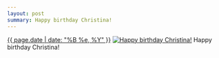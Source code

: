 ```yaml
---
layout: post
summary: Happy birthday Christina!
---
```


<p>
  <time><a href="/298">{{ page.date | date: "%B %e, %Y" }}</a></time>
  <a href="/298"><img src="{{ site.assets_url }}/298-640.jpg" srcset="{{ site.assets_url }}/298-1280.jpg 1280w, {{ site.assets_url }}/298-960.jpg 960w, {{ site.assets_url }}/298-640.jpg 640w, {{ site.assets_url }}/298-320.jpg 320w" sizes="(min-width: 700px) 50vw, calc(100vw - 2rem)" alt="Happy birthday Christina!" /></a>
  <span>Happy birthday Christina!</span>
</p>
